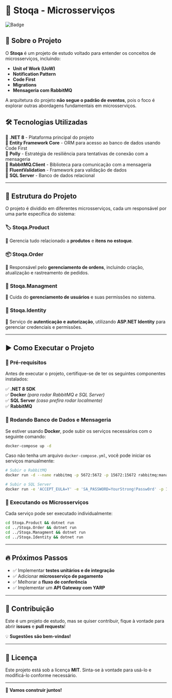 # 🚀 Stoqa - Microsserviços

![Badge](https://img.shields.io/badge/Status-Em%20Desenvolvimento-blue)

## 📌 Sobre o Projeto

O **Stoqa** é um projeto de estudo voltado para entender os conceitos de microsserviços, incluindo:

- **Unit of Work (UoW)**
- **Notification Pattern**
- **Code First**
- **Migrations**
- **Mensageria com RabbitMQ**

A arquitetura do projeto **não segue o padrão de eventos**, pois o foco é explorar outras abordagens fundamentais em microsserviços.

## 🛠️ Tecnologias Utilizadas

🔹 **.NET 8** - Plataforma principal do projeto  
🔹 **Entity Framework Core** - ORM para acesso ao banco de dados usando Code First  
🔹 **Polly** - Estratégia de resiliência para tentativas de conexão com a mensageria  
🔹 **RabbitMQ.Client** - Biblioteca para comunicação com a mensageria  
🔹 **FluentValidation** - Framework para validação de dados  
🔹 **SQL Server** - Banco de dados relacional  

---

## 📂 Estrutura do Projeto

O projeto é dividido em diferentes microsserviços, cada um responsável por uma parte específica do sistema:

### 🏷️ Stoqa.Product
📌 Gerencia tudo relacionado a **produtos** e **itens no estoque**.

### 📦 Stoqa.Order
📌 Responsável pelo **gerenciamento de ordens**, incluindo criação, atualização e rastreamento de pedidos.

### 👥 Stoqa.Managment
📌 Cuida do **gerenciamento de usuários** e suas permissões no sistema.

### 🔐 Stoqa.Identity
📌 Serviço de **autenticação e autorização**, utilizando **ASP.NET Identity** para gerenciar credenciais e permissões.

---

## ▶️ Como Executar o Projeto

### 🔧 Pré-requisitos
Antes de executar o projeto, certifique-se de ter os seguintes componentes instalados:

✅ **.NET 8 SDK**  
✅ **Docker** *(para rodar RabbitMQ e SQL Server)*  
✅ **SQL Server** *(caso prefira rodar localmente)*  
✅ **RabbitMQ**  

### 📌 Rodando Banco de Dados e Mensageria

Se estiver usando **Docker**, pode subir os serviços necessários com o seguinte comando:

```sh
docker-compose up -d
```

Caso não tenha um arquivo `docker-compose.yml`, você pode iniciar os serviços manualmente:

```sh
# Subir o RabbitMQ
docker run -d --name rabbitmq -p 5672:5672 -p 15672:15672 rabbitmq:management

# Subir o SQL Server
docker run -e 'ACCEPT_EULA=Y' -e 'SA_PASSWORD=YourStrong!Passw0rd' -p 1433:1433 -d mcr.microsoft.com/mssql/server:2019-latest
```

### 📌 Executando os Microsserviços

Cada serviço pode ser executado individualmente:

```sh
cd Stoqa.Product && dotnet run
cd ../Stoqa.Order && dotnet run
cd ../Stoqa.Managment && dotnet run
cd ../Stoqa.Identity && dotnet run
```

---

## 🔥 Próximos Passos

- ✅ Implementar **testes unitários e de integração**  
- ✅ Adicionar **microsserviço de pagamento**  
- ✅ Melhorar a **fluxo de conferência**  
- ✅ Implementar um **API Gateway com YARP**  

---

## 🤝 Contribuição
Este é um projeto de estudo, mas se quiser contribuir, fique à vontade para abrir **issues** e **pull requests**! 

💡 **Sugestões são bem-vindas!**

---

## 📜 Licença
Este projeto está sob a licença **MIT**. Sinta-se à vontade para usá-lo e modificá-lo conforme necessário. 

---

🚀 **Vamos construir juntos!**

